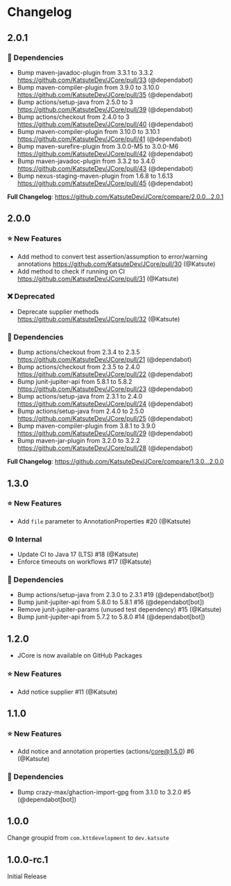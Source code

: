# Changelog

## 2.0.1

### 📘 Dependencies

* Bump maven-javadoc-plugin from 3.3.1 to 3.3.2 https://github.com/KatsuteDev/JCore/pull/33 (@dependabot)
* Bump maven-compiler-plugin from 3.9.0 to 3.10.0 https://github.com/KatsuteDev/JCore/pull/35 (@dependabot)
* Bump actions/setup-java from 2.5.0 to 3 https://github.com/KatsuteDev/JCore/pull/39 (@dependabot)
* Bump actions/checkout from 2.4.0 to 3 https://github.com/KatsuteDev/JCore/pull/40 (@dependabot)
* Bump maven-compiler-plugin from 3.10.0 to 3.10.1 https://github.com/KatsuteDev/JCore/pull/41 (@dependabot)
* Bump maven-surefire-plugin from 3.0.0-M5 to 3.0.0-M6 https://github.com/KatsuteDev/JCore/pull/42 (@dependabot)
* Bump maven-javadoc-plugin from 3.3.2 to 3.4.0 https://github.com/KatsuteDev/JCore/pull/43 (@dependabot)
* Bump nexus-staging-maven-plugin from 1.6.8 to 1.6.13 https://github.com/KatsuteDev/JCore/pull/45 (@dependabot)

**Full Changelog**: https://github.com/KatsuteDev/JCore/compare/2.0.0...2.0.1

## 2.0.0

### ⭐ New Features

* Add method to convert test assertion/assumption to error/warning annotations https://github.com/KatsuteDev/JCore/pull/30 (@Katsute)
* Add method to check if running on CI https://github.com/KatsuteDev/JCore/pull/31 (@Katsute)

### ❌ Deprecated

* Deprecate supplier methods https://github.com/KatsuteDev/JCore/pull/32 (@Katsute)

### 📘 Dependencies

* Bump actions/checkout from 2.3.4 to 2.3.5 https://github.com/KatsuteDev/JCore/pull/21 (@dependabot)
* Bump actions/checkout from 2.3.5 to 2.4.0 https://github.com/KatsuteDev/JCore/pull/22 (@dependabot)
* Bump junit-jupiter-api from 5.8.1 to 5.8.2 https://github.com/KatsuteDev/JCore/pull/23 (@dependabot)
* Bump actions/setup-java from 2.3.1 to 2.4.0 https://github.com/KatsuteDev/JCore/pull/24 (@dependabot)
* Bump actions/setup-java from 2.4.0 to 2.5.0 https://github.com/KatsuteDev/JCore/pull/25 (@dependabot)
* Bump maven-compiler-plugin from 3.8.1 to 3.9.0 https://github.com/KatsuteDev/JCore/pull/29 (@dependabot)
* Bump maven-jar-plugin from 3.2.0 to 3.2.2 https://github.com/KatsuteDev/JCore/pull/28 (@dependabot)

**Full Changelog**: https://github.com/KatsuteDev/JCore/compare/1.3.0...2.0.0

## 1.3.0

### ⭐ New Features
- Add `file` parameter to AnnotationProperties #20 (@Katsute)
### ⚙ Internal
- Update CI to Java 17 (LTS) #18 (@Katsute)
- Enforce timeouts on workflows #17 (@Katsute)
### 📘 Dependencies
- Bump actions/setup-java from 2.3.0 to 2.3.1 #19 (@dependabot[bot])
- Bump junit-jupiter-api from 5.8.0 to 5.8.1 #16 (@dependabot[bot])
- Remove junit-jupiter-params (unused test dependency) #15 (@Katsute)
- Bump junit-jupiter-api from 5.7.2 to 5.8.0 #14 (@dependabot[bot])

## 1.2.0

- JCore is now available on GitHub Packages

### ⭐ New Features
- Add notice supplier #11 (@Katsute)

## 1.1.0

### ⭐ New Features
- Add notice and annotation properties (actions/core@1.5.0) #6 (@Katsute)

### 📘 Dependencies
- Bump crazy-max/ghaction-import-gpg from 3.1.0 to 3.2.0 #5 (@dependabot[bot])

## 1.0.0

Change groupid from `com.kttdevelopment` to `dev.katsute`

## 1.0.0-rc.1

Initial Release
